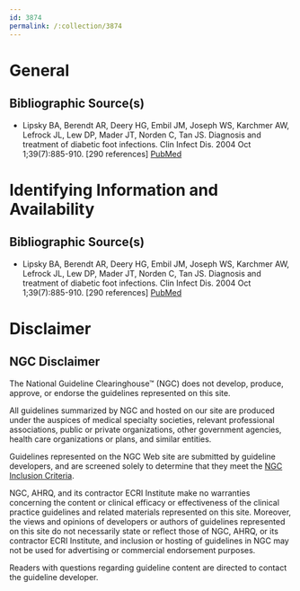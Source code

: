 ```yaml
---
id: 3874
permalink: /:collection/3874
---
```


# General

## Bibliographic Source(s)

- Lipsky BA, Berendt AR, Deery HG, Embil JM, Joseph WS, Karchmer AW, Lefrock JL, Lew DP, Mader JT, Norden C, Tan JS. Diagnosis and treatment of diabetic foot infections. Clin Infect Dis. 2004 Oct 1;39(7):885-910. [290 references] [ PubMed ](http://www.ncbi.nlm.nih.gov/entrez/query.fcgi?cmd=Retrieve&db=pubmed&dopt=Abstract&list_uids=15472838)

# Identifying Information and Availability

## Bibliographic Source(s)

- Lipsky BA, Berendt AR, Deery HG, Embil JM, Joseph WS, Karchmer AW, Lefrock JL, Lew DP, Mader JT, Norden C, Tan JS. Diagnosis and treatment of diabetic foot infections. Clin Infect Dis. 2004 Oct 1;39(7):885-910. [290 references] [ PubMed ](http://www.ncbi.nlm.nih.gov/entrez/query.fcgi?cmd=Retrieve&db=pubmed&dopt=Abstract&list_uids=15472838)

# Disclaimer

## NGC Disclaimer

The National Guideline Clearinghouse™ (NGC) does not develop, produce, approve, or endorse the guidelines represented on this site.

All guidelines summarized by NGC and hosted on our site are produced under the auspices of medical specialty societies, relevant professional associations, public or private organizations, other government agencies, health care organizations or plans, and similar entities.

Guidelines represented on the NGC Web site are submitted by guideline developers, and are screened solely to determine that they meet the [NGC Inclusion Criteria](/help-and-about/summaries/inclusion-criteria).

NGC, AHRQ, and its contractor ECRI Institute make no warranties concerning the content or clinical efficacy or effectiveness of the clinical practice guidelines and related materials represented on this site. Moreover, the views and opinions of developers or authors of guidelines represented on this site do not necessarily state or reflect those of NGC, AHRQ, or its contractor ECRI Institute, and inclusion or hosting of guidelines in NGC may not be used for advertising or commercial endorsement purposes.

Readers with questions regarding guideline content are directed to contact the guideline developer.

